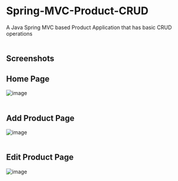 # Spring-MVC-Product-CRUD
A Java Spring MVC based  Product Application that has basic CRUD operations
<br/><br/>
## Screenshots
## Home Page<br/>
![image](https://user-images.githubusercontent.com/32198451/137083606-4b8e5b3b-00cf-44f1-9d47-0cfd39b98e5d.png)
<br/><br/>
## Add Product Page<br/>
![image](https://user-images.githubusercontent.com/32198451/137083787-b5683ec8-dc99-450c-91dc-545baa65c2f3.png)
<br/><br/>
## Edit Product Page<br/>
![image](https://user-images.githubusercontent.com/32198451/137083914-9ef7d60a-c65e-40fa-8c73-d222f9725b81.png)
